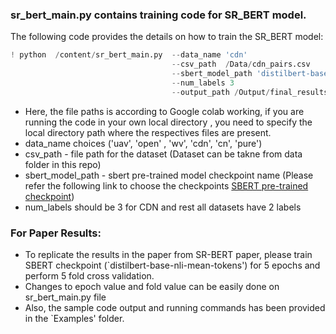 ### sr_bert_main.py contains training code for SR_BERT model.

The following code provides the details on how to train the SR_BERT model:
```python
! python  /content/sr_bert_main.py  --data_name 'cdn'
                                    --csv_path  /Data/cdn_pairs.csv
                                    --sbert_model_path 'distilbert-base-nli-mean-tokens'
                                    --num_labels 3
                                    --output_path /Output/final_results.csv
```
* Here, the file paths is according to Google colab working, if you are running the code in your own local directory , you need to specify the local directory path where the respectives files are present.
* data_name choices ('uav', 'open' , 'wv', 'cdn', 'cn', 'pure')
* csv_path - file path for the dataset (Dataset can be takne from data folder in this repo)
* sbert_model_path - sbert pre-trained model checkpoint name (Please refer the following link to choose the checkpoints [SBERT pre-trained checkpoint](https://www.sbert.net/docs/pretrained_models.html))
* num_labels should be 3 for CDN and rest all datasets have 2 labels

### For Paper Results:
* To replicate the results in the paper from SR-BERT paper, please train SBERT checkpoint (`distilbert-base-nli-mean-tokens') for 5 epochs and perform 5 fold cross validation.
* Changes to epoch value and fold value can be easily done on sr_bert_main.py file
* Also, the sample code output and running commands has been provided in the `Examples' folder.

